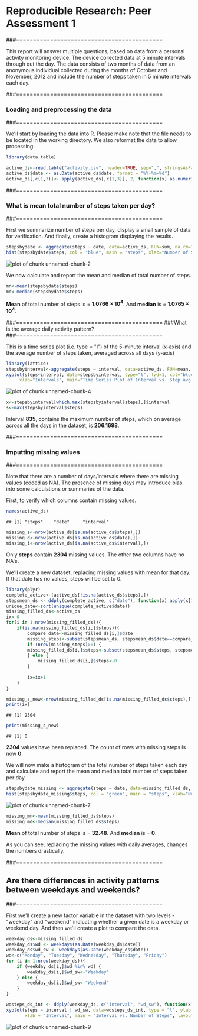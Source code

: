 # Reproducible Research: Peer Assessment 1
###===========================================



This report will answer multiple questions, based on data from a personal
activity monitoring device. The device collected data at 5 minute intervals through out the day. The data consists of two months of data from an anonymous individual collected during the months of October and November, 2012 and include the number of steps taken in 5 minute intervals each day.

###===========================================
### Loading and preprocessing the data
###===========================================

We'll start by loading the data into R. Please make note that the file needs to be located in the working directory. We also reformat the data to allow processing.


```r
library(data.table)

active_ds<-read.table("activity.csv", header=TRUE, sep=",", stringsAsFactors=FALSE)
active_ds$date <- as.Date(active_ds$date, format = "%Y-%m-%d")
active_ds[,c(1,3)]<- apply(active_ds[,c(1,3)], 2, function(x) as.numeric(x))
```


###===========================================
### What is mean total number of steps taken per day?
###===========================================

First we summarize number of steps per day, display a small sample of data for verification. And finally, create a histogram displaying the results.



```r
stepsbydate <- aggregate(steps ~ date, data=active_ds, FUN=sum, na.rm=TRUE)
hist(stepsbydate$steps, col = "blue", main = "steps", xlab="Number of Steps, Daily")
```

![plot of chunk unnamed-chunk-2](./PA1_template1_files/figure-html/unnamed-chunk-2.png) 

We now calculate and report the mean and median of total number of steps.


```r
mn<-mean(stepsbydate$steps)
md<-median(stepsbydate$steps)
```

**Mean** of total number of steps is = **1.0766 &times; 10<sup>4</sup>**. And **median** is = **1.0765 &times; 10<sup>4</sup>**.

###===========================================
###What is the average daily activity pattern?
###===========================================



This is a time series plot (i.e. type = "l") of the 5-minute interval (x-axis) and the average number of steps taken, averaged across all days (y-axis)


```r
library(lattice)
stepsbyinterval<-aggregate(steps ~ interval, data=active_ds, FUN=mean, na.rm=TRUE)
xyplot(steps~interval, data=stepsbyinterval, type="l", lwd=1, col="blue", ylab="Steps Avg.",
     xlab="Intervals", main="Time Series Plot of Interval vs. Step avg.")
```

![plot of chunk unnamed-chunk-4](./PA1_template1_files/figure-html/unnamed-chunk-4.png) 

```r
x<-stepsbyinterval[which.max(stepsbyinterval$steps),]$interval
s<-max(stepsbyinterval$steps)
```

Interval **835**, contains the maximum number of steps, which on average across all the days in the dataset, is **206.1698**.

###===========================================
### Imputting missing values
###===========================================

Note that there are a number of days/intervals where there are missing values (coded as NA). The presence of missing days may introduce bias into some calculations or summaries of the data.

First, to verify which columns contain missing values.


```r
names(active_ds)
```

```
## [1] "steps"    "date"     "interval"
```

```r
missing_s<-nrow(active_ds[is.na(active_ds$steps),])
missing_d<-nrow(active_ds[is.na(active_ds$date),])
missing_i<-nrow(active_ds[is.na(active_ds$interval),])
```
Only **steps** contain **2304** missing values. The other two columns have no NA's.


We'll create a new dataset, replacing missing values with mean for that day. If that date has no values, steps will be set to 0. 
    

```r
library(plyr)
complete_active<-(active_ds[!is.na(active_ds$steps),])
stepsmean_ds <- ddply(complete_active, c("date"), function(x) apply(x[1], 2, mean))
unique_date<-sort(unique(complete_active$date))
missing_filled_ds<-active_ds
ix<-0
for(i in 1:nrow(missing_filled_ds)){
    if(is.na(missing_filled_ds[i,]$steps)){
        compare_date<-missing_filled_ds[i,]$date
        missing_steps<-subset(stepsmean_ds, stepsmean_ds$date==compare_date)
        if (nrow(missing_steps)>0) {
        missing_filled_ds[i,]$steps<-subset(stepsmean_ds$steps, stepsmean_ds$date==compare_date)
        } else {
            missing_filled_ds[i,]$steps<-0
        } 
        
        ix=ix+1
    }
}

missing_s_new<-nrow(missing_filled_ds[is.na(missing_filled_ds$steps),])
print(ix)
```

```
## [1] 2304
```

```r
print(missing_s_new)
```

```
## [1] 0
```

**2304** values have been replaced. The count of rows with missing steps is now 
**0**.


We will now make a histogram of the total number of steps taken each day and calculate and report the mean and median total number of steps taken per day. 


```r
stepsbydate_missing <- aggregate(steps ~ date, data=missing_filled_ds, FUN=sum, na.rm=TRUE)
hist(stepsbydate_missing$steps, col = "green", main = "steps", xlab="Number of Steps, Daily")
```

![plot of chunk unnamed-chunk-7](./PA1_template1_files/figure-html/unnamed-chunk-7.png) 


```r
missing_mn<-mean(missing_filled_ds$steps)
missing_md<-median(missing_filled_ds$steps)
```

**Mean** of total number of steps is = **32.48**. And **median** is = **0**. 

As you can see, replacing the missing values with daily averages, changes the numbers drastically. 

###===========================================
## Are there differences in activity patterns between weekdays and weekends?
###===========================================


First we'll create a new factor variable in the dataset with two levels - "weekday" and "weekend" indicating whether a given date is a weekday or weekend day. And then we'll create a plot to compare the data. 


 

```r
weekday_ds<-missing_filled_ds
weekday_ds$wd <- weekdays(as.Date(weekday_ds$date))
weekday_ds$wd_sw <- weekdays(as.Date(weekday_ds$date))
wd<-c("Monday", "Tuesday", "Wednesday", "Thursday", "Friday")
for (i in 1:nrow(weekday_ds)){
    if (weekday_ds[i,]$wd %in% wd) {
        weekday_ds[i,]$wd_sw<-"Weekday"
    } else {
        weekday_ds[i,]$wd_sw<-"Weekend"
    }
}

wdsteps_ds_int <- ddply(weekday_ds, c("interval", "wd_sw"), function(x) apply(x[1], 2, mean))
xyplot(steps ~ interval | wd_sw, data=wdsteps_ds_int, type = "l", ylab = "Number of Steps", 
       xlab = "Interval", main = "Interval vs. Number of Steps", layout = c(1, 2))
```

![plot of chunk unnamed-chunk-9](./PA1_template1_files/figure-html/unnamed-chunk-9.png) 
